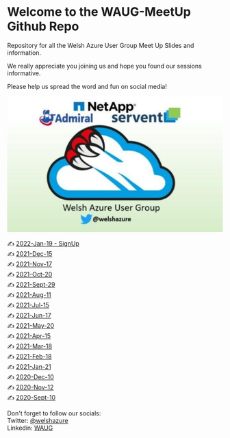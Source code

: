 # Welcome to the WAUG-MeetUp Github Repo

Repository for all the Welsh Azure User Group Meet Up Slides and information.

We really appreciate you joining us and hope you found our sessions informative.

Please help us spread the word and fun on social media!

![Logo](logo.PNG)

✍️ [2022-Jan-19 - SignUp](https://www.meetup.com/MSFT-Stack/events/282143587/) </br>
✍️ [2021-Dec-15](2021-Dec-15/README.md) </br>
✍️ [2021-Nov-17](2021-Nov-17/README.md) </br>
✍️ [2021-Oct-20](2021-Oct-29/README.md) </br>
✍️ [2021-Sept-29](2021-Sept-29/README.md) </br>
✍️ [2021-Aug-11](2021-Aug-11/README.md) </br>
✍️ [2021-Jul-15](2021-Jul-15/README.md) </br>
✍️ [2021-Jun-17](2021-Jun-17/README.md) </br>
✍️ [2021-May-20](2021-May-20/README.md)</br>
✍️ [2021-Apr-15](2021-Apr-15/README.md)</br>
✍️ [2021-Mar-18](2021-Mar-18/README.md)</br>
✍️ [2021-Feb-18](2021-Feb-18/README.md)</br>
✍️ [2021-Jan-21](2021-Jan-21/README.md)</br>
✍️ [2020-Dec-10](2020-Dec-10/README.md)</br>
✍️ [2020-Nov-12](2020-Nov-12/README.md)</br>
✍️ [2020-Sept-10](2020-Sept-10/README.md) </br>

Don't forget to follow our socials: </br>
Twitter: [@welshazure](http://www.twitter.com/welshazure) </br>
Linkedin: [WAUG](https://www.linkedin.com/groups/13866357/)